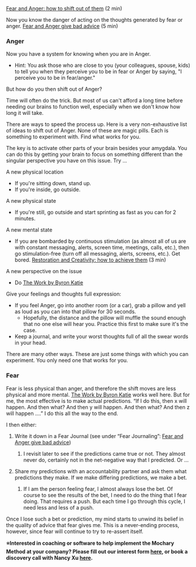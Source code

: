 [Fear and Anger: how to shift out of them](https://docs.google.com/document/d/15oh13eYxxIyQoOx3_6RQCWzA6ETkxYOV_gtYMeTeBKE/edit) (2 min)

Now you know the danger of acting on the thoughts generated by fear or anger. [Fear and Anger give bad advice](https://docs.google.com/document/d/1sDWHUm6zwEGiPBQH2Ig6DDvVL-IEQSlfNeQnR2mhjmE/edit) (5 min)

### Anger

Now you have a system for knowing when you are in Anger.

- Hint: You ask those who are close to you (your colleagues, spouse, kids) to tell you when they perceive you to be in fear or Anger by saying, "I perceive you to be in fear/anger."

But how do you then shift out of Anger?

Time will often do the trick. But most of us can't afford a long time before needing our brains to function well, especially when we don't know how long it will take.

There are ways to speed the process up. Here is a very non-exhaustive list of ideas to shift out of Anger. None of these are magic pills. Each is something to experiment with. Find what works for you.

The key is to activate other parts of your brain besides your amygdala. You can do this by getting your brain to focus on something different than the singular perspective you have on this issue. Try ...

A new physical location

- If you're sitting down, stand up.
- If you're inside, go outside.

A new physical state

- If you're still, go outside and start sprinting as fast as you can for 2 minutes.

A new mental state

- If you are bombarded by continuous stimulation (as almost all of us are with constant messaging, alerts, screen time, meetings, calls, etc.), then go stimulation-free (turn off all messaging, alerts, screens, etc.). Get bored. [Restoration and Creativity: how to achieve them](https://docs.google.com/document/d/1SUU3WVCsXKBLx0IUZoz9K939khuDV5VUD7grBgJ5Wis/edit) (3 min)

A new perspective on the issue

- Do [The Work by Byron Katie](https://docs.google.com/document/d/1tFsngmRUBn8pNSprDq_h_9baq-t0IiPPhWaPBrFUA7A/edit)

Give your feelings and thoughts full expression:

- If you feel Anger, go into another room (or a car), grab a pillow and yell as loud as you can into that pillow for 30 seconds.
  - Hopefully, the distance and the pillow will muffle the sound enough that no one else will hear you. Practice this first to make sure it's the case.
- Keep a journal, and write your worst thoughts full of all the swear words in your head.

There are many other ways. These are just some things with which you can experiment. You only need one that works for you.

### Fear

Fear is less physical than anger, and therefore the shift moves are less physical and more mental. [The Work by Byron Katie](https://docs.google.com/document/d/1tFsngmRUBn8pNSprDq_h_9baq-t0IiPPhWaPBrFUA7A/edit) works well here. But for me, the most effective is to make actual predictions. “If I do this, then x will happen. And then what? And then y will happen. And then what? And then z will happen ….” I do this all the way to the end.

I then either:

1. Write it down in a Fear Journal (see under “Fear Journaling”: [Fear and Anger give bad advice](https://docs.google.com/document/d/1sDWHUm6zwEGiPBQH2Ig6DDvVL-IEQSlfNeQnR2mhjmE/edit#heading=h.boyzvkp4gl8t))

   1. I revisit later to see if the predictions came true or not. They almost never do, certainly not in the net-negative way that I predicted. Or …

2. Share my predictions with an accountability partner and ask them what predictions they make. If we make differing predictions, we make a bet.

   1. If I am the person feeling fear, I almost always lose the bet. Of course to see the results of the bet, I need to do the thing that I fear doing. That requires a push. But each time I go through this cycle, I need less and less of a push.

Once I lose such a bet or prediction, my mind starts to unwind its belief in the quality of advice that fear gives me. This is a never-ending process, however, since fear will continue to try to re-assert itself.

**⭐Interested in coaching or software to help implement the Mochary Method at your company? Please fill out our interest form [here](https://mocharymethod.typeform.com/interest), or book a discovery call with Nancy Xu [here](https://calendly.com/nancy-mm/30).**
